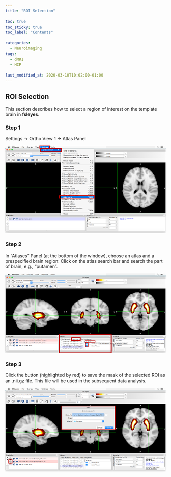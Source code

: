 ```yaml
---
title: "ROI Selection"

toc: true
toc_sticky: true
toc_label: "Contents"

categories:
  - Neuroimaging
tags:
  - dMRI
  - HCP
  
last_modified_at: 2020-03-10T10:02:00-01:00
---
```


## ROI Selection 
This section describes how to select a region of interest on the template brain in **fsleyes**.

### Step 1

Settings -> Ortho View 1 -> Atlas Panel

![](/assets/images/dmri/roi1.png)

### Step 2

In “Atlases” Panel (at the bottom of the window), choose an atlas and a prespecified brain region: Click on the atlas search bar and search the part of brain, e.g., “putamen”.

![](/assets/images/dmri/roi2.png)

### Step 3

Click the button (highlighted by red)  to save the mask of the selected ROI as an .nii.gz file. This file will be used in the subsequent data analysis.

![](/assets/images/dmri/roi3.png)